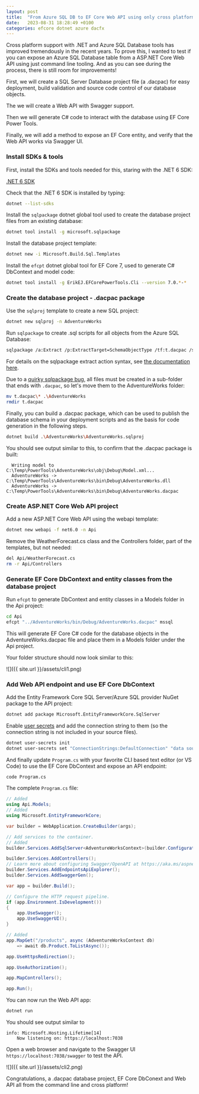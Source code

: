 ```yaml
---
layout: post
title:  "From Azure SQL DB to EF Core Web API using only cross platform CLI tools"
date:   2023-08-31 18:28:49 +0100
categories: efcore dotnet azure dacfx
---
```


Cross platform support with .NET and Azure SQL Database tools has improved tremendously in the recent years. To prove this, I wanted to test if you can expose an Azure SQL Database table from a ASP.NET Core Web API using just command line tooling. And as you can see during the process, there is still room for improvements!

First, we will create a SQL Server Database project file (a .dacpac) for easy deployment, build validation and source code control of our database objects. 

The we will create a Web API with Swagger support.

Then we will generate C# code to interact with the database using EF Core Power Tools. 

Finally, we will add a method to expose an EF Core entity, and verify that the Web API works via Swagger UI.

### Install SDKs & tools

First, install the SDKs and tools needed for this, staring with the .NET 6 SDK:

[.NET 6 SDK](https://dotnet.microsoft.com/en-us/download/dotnet/6.0)

Check that the .NET 6 SDK is installed by typing:

```bash
dotnet --list-sdks
```

Install the `sqlpackage` dotnet global tool used to create the database project files from an existing database:

```bash
dotnet tool install -g microsoft.sqlpackage
```

Install the database project template:

```bash
dotnet new -i Microsoft.Build.Sql.Templates
```

Install the `efcpt` dotnet global tool for EF Core 7, used to generate C# DbContext and model code:

```bash
dotnet tool install -g ErikEJ.EFCorePowerTools.Cli --version 7.0.*-*
```

### Create the database project - .dacpac package

Use the `sqlproj` template to create a new SQL project:

```bash
dotnet new sqlproj -n AdventureWorks
```

Run `sqlpackage` to create .sql scripts for all objects from the Azure SQL Database:

```bash
sqlpackage /a:Extract /p:ExtractTarget=SchemaObjectType /tf:t.dacpac /scs:"data source=myserver.database.windows.net;initial catalog=AdWorks;user id=sqlfamily;password=sqlf@m1ly;encrypt=True;Connect Timeout=60" 
```

For details on the sqlpackage extract action syntax, see [the documentation here](https://learn.microsoft.com/sql/tools/sqlpackage/sqlpackage-extract?WT.mc_id=DT-MVP-4025156).

Due to a [quirky sqlpackage bug](https://github.com/microsoft/DacFx/issues/128), all files must be created in a sub-folder that ends with `.dacpac`, so let's move them to the AdventureWorks folder:

```bash
mv t.dacpac\* .\AdventureWorks
rmdir t.dacpac
```

Finally, you can build a .dacpac package, which can be used to publish the database schema in your deployment scripts and as the basis for code generation in the following steps.

```bash
dotnet build .\AdventureWorks\AdventureWorks.sqlproj
```

You should see output similar to this, to confirm that the .dacpac package is built:

```text
  Writing model to C:\Temp\PowerTools\AdventureWorks\obj\Debug\Model.xml...
  AdventureWorks -> C:\Temp\PowerTools\AdventureWorks\bin\Debug\AdventureWorks.dll
  AdventureWorks -> C:\Temp\PowerTools\AdventureWorks\bin\Debug\AdventureWorks.dacpac
```

### Create ASP.NET Core Web API project

Add a new ASP.NET Core Web API using the webapi template:

```bash
dotnet new webapi -f net6.0 -n Api
```

Remove the WeatherForecast.cs class and the Controllers folder, part of the templates, but not needed:

```bash
del Api/WeatherForecast.cs
rm -r Api/Controllers
```

### Generate EF Core DbContext and entity classes from the database project

Run `efcpt` to generate DbContext and entity classes in a Models folder in the Api project:

```bash
cd Api
efcpt "../AdventureWorks/bin/Debug/AdventureWorks.dacpac" mssql
```

This will generate EF Core C# code for the database objects in the AdventureWorks.dacpac file and place them in a Models folder under the Api project.

Your folder structure should now look similar to this:

![]({{ site.url }}/assets/cli1.png)

### Add Web API endpoint and use EF Core DbContext

Add the Entity Framework Core SQL Server/Azure SQL provider NuGet package to the API project:

```bash
dotnet add package Microsoft.EntityFrameworkCore.SqlServer
```

Enable [user secrets](https://learn.microsoft.com/en-us/aspnet/core/security/app-secrets?WT.mc_id=DT-MVP-4025156) and add the connection string to them (so the connection string is not included in your source files).

```bash
dotnet user-secrets init
dotnet user-secrets set "ConnectionStrings:DefaultConnection" "data source=myserver.database.windows.net;initial catalog=AdWorks;user id=sqlfamily;password=sqlf@m1ly;encrypt=True;Connect Timeout=60"
```

And finally update `Program.cs` with your favorite CLI based text editor (or VS Code) to use the EF Core DbContext and expose an API endpoint:

```bash
code Program.cs
```

The complete `Program.cs` file:

```csharp
// Added
using Api.Models;
// Added
using Microsoft.EntityFrameworkCore;

var builder = WebApplication.CreateBuilder(args);

// Add services to the container.
// Added
builder.Services.AddSqlServer<AdventureWorksContext>(builder.Configuration.GetConnectionString("DefaultConnection"));

builder.Services.AddControllers();
// Learn more about configuring Swagger/OpenAPI at https://aka.ms/aspnetcore/swashbuckle
builder.Services.AddEndpointsApiExplorer();
builder.Services.AddSwaggerGen();

var app = builder.Build();

// Configure the HTTP request pipeline.
if (app.Environment.IsDevelopment())
{
    app.UseSwagger();
    app.UseSwaggerUI();
}

// Added
app.MapGet("/products", async (AdventureWorksContext db) 
    => await db.Product.ToListAsync());

app.UseHttpsRedirection();

app.UseAuthorization();

app.MapControllers();

app.Run();

```

You can now run the Web API app:

```bash
dotnet run
```
You should see output similar to 

```dos
info: Microsoft.Hosting.Lifetime[14]
    Now listening on: https://localhost:7038
```

Open a web browser and navigate to the Swagger UI `https://localhost:7038/swagger` to test the API.

![]({{ site.url }}/assets/cli2.png)

Congratulations, a .dacpac database project, EF Core DbConext and Web API all from the command line and cross platform!
